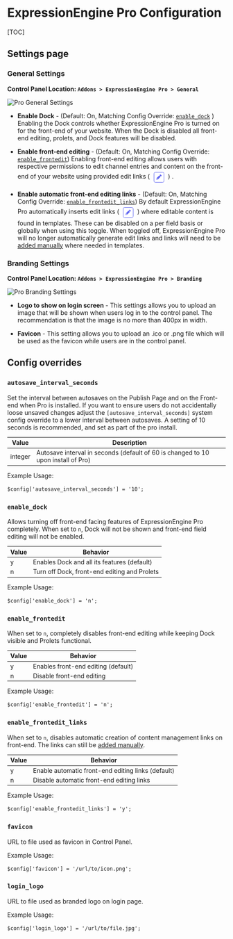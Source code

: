 <!--
    This source file is part of the open source project
    ExpressionEngine User Guide (https://github.com/ExpressionEngine/ExpressionEngine-User-Guide)

    @link      https://expressionengine.com/
    @copyright Copyright (c) 2003-2021, Packet Tide, LLC (https://packettide.com)
    @license   https://expressionengine.com/license Licensed under Apache License, Version 2.0
-->

# ExpressionEngine Pro Configuration

[TOC]

## Settings page

### General Settings
**Control Panel Location: `Addons > ExpressionEngine Pro > General`**



![Pro General Settings](/_images/pro_general_settings.png)

* **Enable Dock** - (Default: On, Matching Config Override: [`enable_dock`](#enable_dock) ) Enabling the Dock controls whether ExpressionEngine Pro is turned on for the front-end of your website. When the Dock is disabled all front-end editing, prolets, and Dock features will be disabled.

* **Enable front-end editing** - (Default: On, Matching Config Override: [`enable_frontedit`](#enable_frontedit)) Enabling front-end editing allows users with respective permissions to edit channel entries and content on the front-end of your website using provided edit links ( <img style="margin-bottom: 0px; vertical-align: middle;" src="../_images/pro_edit.png" alt="pro edit icon"> ) .

* **Enable automatic front-end editing links** - (Default: On, Matching Config Override: [`enable_frontedit_links`](#enable_frontedit_links)) By default ExpressionEngine Pro automatically inserts edit links ( <img style="margin-bottom: 0px; vertical-align: middle;" src="../_images/pro_edit.png" alt="pro edit icon"> ) where editable content is found in templates. These can be disabled on a per field basis or globally when using this toggle. When toggled off, ExpressionEngine Pro will no longer automatically generate edit links and links will need to be [added manually](pro/frontend.html#customizing-the-link) where needed in templates.


### Branding Settings
**Control Panel Location: `Addons > ExpressionEngine Pro > Branding`**


![Pro Branding Settings](/_images/pro_branding_settings.png)

* **Logo to show on login screen** - This settings allows you to upload an image that will be shown when users log in to the control panel. The recommendation is that the image is no more than 400px in width.

* **Favicon** - This setting allows you to upload an .ico or .png file which will be used as the favicon while users are in the control panel.


## Config overrides

### `autosave_interval_seconds`

Set the interval between autosaves on the Publish Page and on the Front-end when Pro is installed. If you want to ensure users do not accidentally loose unsaved changes adjust the `[autosave_interval_seconds]` system config override to a lower interval between autosaves. A setting of 10 seconds is recommended, and set as part of the pro install.

| Value   | Description                                                                       |
| ------- | --------------------------------------------------------------------------------- |
| integer | Autosave interval in seconds (default of 60 is changed to 10 upon install of Pro) |

Example Usage:

    $config['autosave_interval_seconds'] = '10';

### `enable_dock`

Allows turning off front-end facing features of ExpressionEngine Pro completely. When set to `n`, Dock will not be shown and front-end field editing will not be enabled.

| Value | Behavior                                       |
| ----- | ---------------------------------------------- |
| y     | Enables Dock and all its features    (default) |
| n     | Turn off Dock, front-end editing and Prolets   |

Example Usage:

    $config['enable_dock'] = 'n';

### `enable_frontedit`

When set to `n`, completely disables front-end editing while keeping Dock visible and Prolets functional.

| Value | Behavior                                       |
| ----- | ---------------------------------------------- |
| y     | Enables front-end editing    (default) |
| n     | Disable front-end editing   |


Example Usage:

    $config['enable_frontedit'] = 'n';

### `enable_frontedit_links`

When set to `n`, disables automatic creation of content management links on front-end. The links can still be [added manually](pro/frontend.html#customizing-the-link).

| Value | Behavior                                       |
| ----- | ---------------------------------------------- |
| y     | Enable automatic front-end editing links    (default) |
| n     | Disable automatic front-end editing links   |

Example Usage:

    $config['enable_frontedit_links'] = 'y';
    
### `favicon`

URL to file used as favicon in Control Panel. 

Example Usage:

    $config['favicon'] = '/url/to/icon.png';

### `login_logo`

URL to file used as branded logo on login page.

Example Usage:

    $config['login_logo'] = '/url/to/file.jpg';


